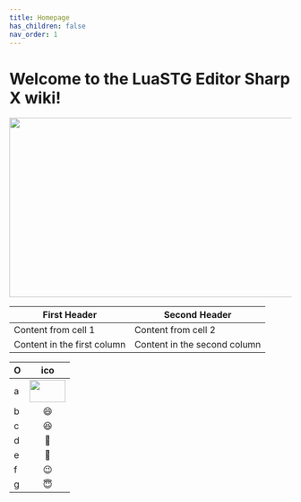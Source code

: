 ```yaml
---
title: Homepage
has_children: false
nav_order: 1
---
```


# Welcome to the LuaSTG Editor Sharp X wiki!

<p align="center">
  <img width="512" height="320" src="https://raw.githubusercontent.com/RyannThi/LuaSTG-Editor-Sharp-X/main/LuaSTGEditorSharp/SplashScreen.png">
</p>

<div style="text-align: center">

First Header | Second Header
------------ | -------------
Content from cell 1 | Content from cell 2
Content in the first column | Content in the second column
  
</div>
  
| O | ico                     | 
| - | :-:                     |
| a | <img width="64" height="40" src="https://raw.githubusercontent.com/RyannThi/LuaSTG-Editor-Sharp-X/main/LuaSTGEditorSharp/SplashScreen.png">              | 
| b | :smile:                 |
| c | :laughing:              |
| d | :rofl:                  |
| e | :slightly_smiling_face: |
| f | :wink:                  |
| g | :innocent:              | 
  

